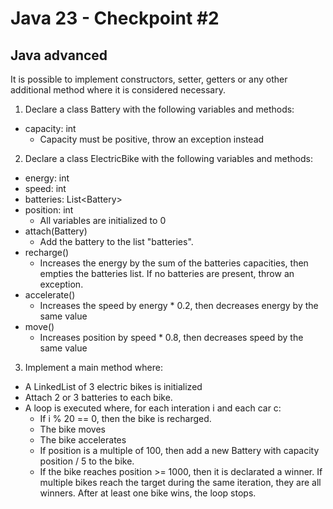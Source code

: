# Java 23 - Checkpoint #2
## Java advanced
It is possible to implement constructors, setter, getters or any other additional method where it is considered necessary.
1. Declare a class Battery with the following variables and methods:
- capacity: int
  - Capacity must be positive, throw an exception instead
 
2. Declare a class ElectricBike with the following variables and methods:
- energy: int
- speed: int
- batteries: List\<Battery\>
- position: int
  - All variables are initialized to 0
- attach(Battery)
  - Add the battery to the list "batteries".
- recharge()
  - Increases the energy by the sum of the batteries capacities, then empties the batteries list. If no batteries are present, throw an exception.
- accelerate()
  - Increases the speed by energy * 0.2, then decreases energy by the same value
- move()
  - Increases position by speed * 0.8, then decreases speed by the same value
  
3. Implement a main method where:
- A LinkedList of 3 electric bikes is initialized
- Attach 2 or 3 batteries to each bike.
- A loop is executed where, for each interation i and each car c:
  - If i % 20 == 0, then the bike is recharged.
  - The bike moves
  - The bike accelerates
  - If position is a multiple of 100, then add a new Battery with capacity position / 5 to the bike.
  - If the bike reaches position >= 1000, then it is declarated a winner. If multiple bikes reach the target during the same iteration, they are all winners. After at least one bike wins, the loop stops.
 
